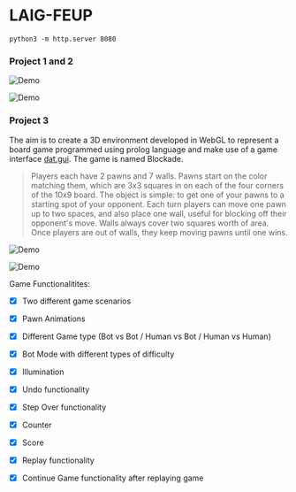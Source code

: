 # LAIG-FEUP

```
python3 -m http.server 8080
```

### Project 1 and 2

![Demo](https://media.giphy.com/media/1gviLMID68DBK/giphy.gif)

![Demo](https://media.giphy.com/media/3o6Ztgi8NvcW8amRUI/giphy.gif)

### Project 3

The aim is to create a 3D environment developed in WebGL to represent a board game programmed using prolog language and make use of a game interface [dat.gui](https://code.google.com/p/dat-gui/). The game is named Blockade.


>Players each have 2 pawns and 7 walls. Pawns start on the color matching them, which are 3x3 squares in on each of the four corners of the 10x9 board. The object is simple: to get one of your pawns to a starting spot of your opponent. Each turn players can move one pawn up to two spaces, and also place one wall, useful for blocking off their opponent's move. Walls always cover two squares worth of area. Once players are out of walls, they keep moving pawns until one wins.


![Demo](https://media.giphy.com/media/q91mbAILv0xig/giphy.gif)

![Demo](https://media.giphy.com/media/7McsfJeGN4SuQ/giphy.gif)

Game Functionalitites: 

- [x] Two different game scenarios
- [x] Pawn Animations
- [x] Different Game type (Bot vs Bot / Human vs Bot / Human vs Human) 
- [x] Bot Mode with different types of difficulty  
- [X] Illumination
- [x] Undo functionality 
- [x] Step Over functionality 
- [X] Counter
- [X] Score
- [X] Replay functionality
- [X] Continue Game functionality after replaying game




